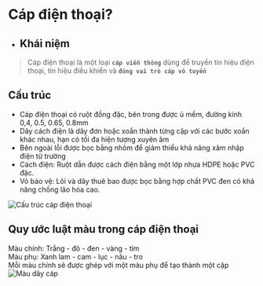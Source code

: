 # Cáp điện thoại?
- ## Khái niệm
> Cáp điện thoại là một loại **`cáp viễn thông`** dùng để truyền tín hiệu điện thoại, tín hiệu điều khiển và **`đóng vai trò cáp vô tuyến`**

## Cấu trúc
- Cáp điện thoại có ruột đồng đặc, bên trong được ủ mềm, đường kính 0,4, 0.5, 0.65, 0.8mm
- Dây cách điện là dây đơn hoặc xoắn thành từng cặp với các bước xoắn khác nhau, hạn có tối đa hiện tượng xuyên âm
- Bên ngoài lỗi được bọc bằng nhôm để giảm thiểu khả năng xâm nhập điện từ trường
- Cách điện: Ruột dẫn được cách điện bằng một lớp nhựa HDPE hoặc PVC đặc.
- Vỏ bảo vệ: Lõi và dây thuê bao được bọc bằng hợp chất PVC đen có khả năng chống lão hóa cao.

![Cấu trúc cáp điện thoại](https://codelearn.io/Media/Default/BasicNetworking/2.3.jpg)

## Quy ước luật màu trong cáp điện thoại
  Màu chính: Trắng - đỏ - đen - vàng - tím   
  Màu phụ: Xanh lam - cam - lục - nâu - tro   
  Mỗi màu chính sẽ được ghép với một màu phụ để tạo thành một cặp   
  ![Màu dây cáp](https://codelearn.io/Media/Default/BasicNetworking/2.5.jpg)